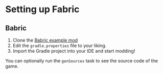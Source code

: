# Setting up Fabric

## Babric
1. Clone the [Babric example mod](https://github.com/babric/babric-example-mod)
2. Edit the `gradle.properties` file to your liking.
2. Import the Gradle project into your IDE and start modding!

You can optionally run the `genSources` task to see the source code of the game.